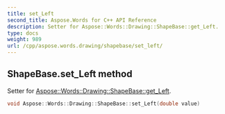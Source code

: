 ```yaml
---
title: set_Left
second_title: Aspose.Words for C++ API Reference
description: Setter for Aspose::Words::Drawing::ShapeBase::get_Left. 
type: docs
weight: 989
url: /cpp/aspose.words.drawing/shapebase/set_left/
---
```

## ShapeBase.set_Left method


Setter for [Aspose::Words::Drawing::ShapeBase::get_Left](../get_left/).

```cpp
void Aspose::Words::Drawing::ShapeBase::set_Left(double value)
```

